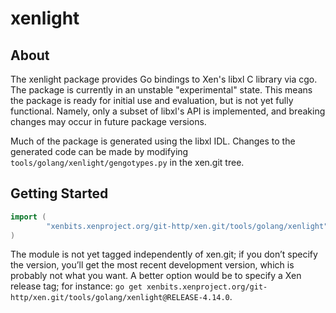 # xenlight

## About

The xenlight package provides Go bindings to Xen's libxl C library via cgo. The package is currently in an unstable "experimental" state. This means the package is ready for initial use and evaluation, but is not yet fully functional. Namely, only a subset of libxl's API is implemented, and breaking changes may occur in future package versions.

Much of the package is generated using the libxl IDL. Changes to the generated code can be made by modifying `tools/golang/xenlight/gengotypes.py` in the xen.git tree.

## Getting Started

```go
import (
        "xenbits.xenproject.org/git-http/xen.git/tools/golang/xenlight"
)
```

The module is not yet tagged independently of xen.git; if you don’t specify the version, you’ll get the most recent development version, which is probably not what you want.  A better option would be to specify a Xen release tag; for instance: `go get xenbits.xenproject.org/git-http/xen.git/tools/golang/xenlight@RELEASE-4.14.0`.
